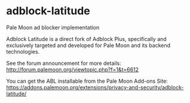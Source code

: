 adblock-latitude
================

Pale Moon ad blocker implementation

Adblock Latitude is a direct fork of Adblock Plus, specifically and exclusively targeted and developed for Pale Moon and its backend technologies.

See the forum announcement for more details: http://forum.palemoon.org/viewtopic.php?f=1&t=6612

You can get the ABL installable from the Pale Moon Add-ons Site: https://addons.palemoon.org/extensions/privacy-and-security/adblock-latitude/
